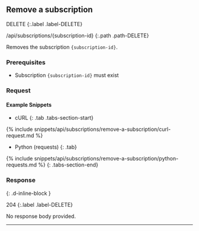 ## Remove a subscription

DELETE
{:.label .label-DELETE}

/api/subscriptions/{subscription-id}
{:.path .path-DELETE}

Removes the subscription `{subscription-id}`.

### Prerequisites
- Subscription `{subscription-id}` must exist

### Request
#### Example Snippets
- cURL
{: .tab .tabs-section-start}

{% include snippets/api/subscriptions/remove-a-subscription/curl-request.md %}

- Python (requests)
{: .tab}

{% include snippets/api/subscriptions/remove-a-subscription/python-requests.md %}
{: .tabs-section-end}

### Response
{: .d-inline-block }

204
{:.label .label-DELETE}

No response body provided.

---
